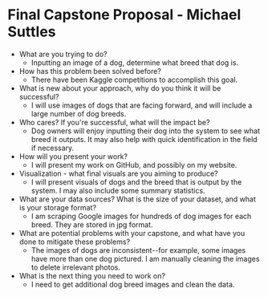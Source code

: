 # Final Capstone Proposal - Michael Suttles

* What are you trying to do?
  * Inputting an image of a dog, determine what breed that dog is.
* How has this problem been solved before?
  * There have been Kaggle competitions to accomplish this goal.
* What is new about your approach, why do you think it will be successful?
  * I will use images of dogs that are facing forward, and will include a large number of dog breeds.
* Who cares? If you're successful, what will the impact be?
  * Dog owners will enjoy inputting their dog into the system to see what breed it outputs. It may also help with quick identification in the field if necessary.
* How will you present your work?
  * I will present my work on GitHub, and possibly on my website.
* Visualization - what final visuals are you aiming to produce?
  * I will present visuals of dogs and the breed that is output by the system. I may also include some summary statistics.
* What are your data sources? What is the size of your dataset, and what is your storage format?
  * I am scraping Google images for hundreds of dog images for each breed. They are stored in jpg format.
* What are potential problems with your capstone, and what have you done to mitigate these problems?
  * The images of dogs are inconsistent--for example, some images have more than one dog pictured. I am manually cleaning the images to delete irrelevant photos.
* What is the next thing you need to work on?
  * I need to get additional dog breed images and clean the data.